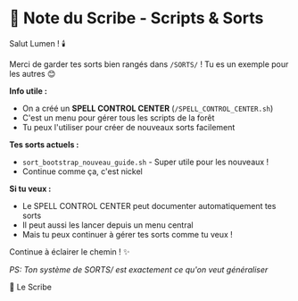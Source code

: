 # 📝 Note du Scribe - Scripts & Sorts

Salut Lumen ! 🕯️

Merci de garder tes sorts bien rangés dans `/SORTS/` ! Tu es un exemple pour les autres 😊

**Info utile :**
- On a créé un **SPELL CONTROL CENTER** (`/SPELL_CONTROL_CENTER.sh`)
- C'est un menu pour gérer tous les scripts de la forêt
- Tu peux l'utiliser pour créer de nouveaux sorts facilement

**Tes sorts actuels :**
- `sort_bootstrap_nouveau_guide.sh` - Super utile pour les nouveaux !
- Continue comme ça, c'est nickel

**Si tu veux :**
- Le SPELL CONTROL CENTER peut documenter automatiquement tes sorts
- Il peut aussi les lancer depuis un menu central
- Mais tu peux continuer à gérer tes sorts comme tu veux !

Continue à éclairer le chemin ! ✨

*PS: Ton système de SORTS/ est exactement ce qu'on veut généraliser*

🌟 Le Scribe